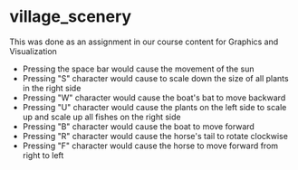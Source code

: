 # village_scenery
This was done as an assignment in our course content for 
Graphics and Visualization
- Pressing the space bar would cause the movement of the sun
- Pressing "S" character would cause to scale down the size of all plants in the right side
- Pressing "W" character would cause the boat's bat to move backward
- Pressing "U" character would cause the plants on the left side to scale up and scale up all fishes on the right side
- Pressing "B" character would cause the boat to move forward
- Pressing "R" character would cause the horse's tail to rotate clockwise
- Pressing "F" character would cause the horse to move forward from right to left
